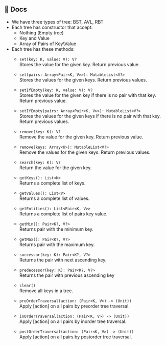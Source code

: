 ## 🐤 Docs
- We have three types of tree: BST, AVL, RBT
- Each tree has constructor that accept:
  - Nothing (Empty tree)
  - Key and Value
  - Array of Pairs of Key\Value
- Each tree has these methods:
  - `set(key: K, value: V): V?` \
  Stores the value for the given key. Return previous value.

  - `set(pairs: Array<Pair<K, V>>): MutableList<V?>` \
  Stores the values for the given keys. Return previous values.

  - `setIfEmpty(key: K, value: V): V?` \
  Stores the value for the given key if there is no pair with that key. Return previous value.

  - `setIfEmpty(pairs: Array<Pair<K, V>>): MutableList<V?>` \
  Stores the values for the given keys if there is no pair with that key. Return previous values.

  - `remove(key: K): V?` \
  Remove the value for the given key. Return previous value.

  - `remove(keys: Array<K>): MutableList<V?>` \
  Remove the values for the given keys. Return previous values.

  - `search(key: K): V?` \
  Return the value for the given key.

  - `getKeys(): List<K>` \
  Returns a complete list of keys.
 
  - `getValues(): List<V>` \
  Returns a complete list of values.

  - `getEntities(): List<Pair<K, V>>` \
  Returns a complete list of pairs key value.
 
  - `getMin(): Pair<K?, V?>` \
  Returns pair with the minimum key.

  - `getMax(): Pair<K?, V?>` \
  Returns pair with the maximum key.
 
  - `successor(key: K): Pair<K?, V?>` \
  Returns the pair with next ascending key.

  - `predecessor(key: K): Pair<K?, V?>` \
  Returns the pair with previous ascending key
  
  - `clear()` \
  Remove all keys in a tree.

  - `preOrderTraversal(action: (Pair<K, V>) -> (Unit))` \
  Apply [action] on all pairs by preorder tree traversal.
 
  - `inOrderTraversal(action: (Pair<K, V>) -> (Unit))` \
  Apply [action] on all pairs by inorder tree traversal.

  - `postOrderTraversal(action: (Pair<K, V>) -> (Unit))` \
  Apply [action] on all pairs by postorder tree traversal.

